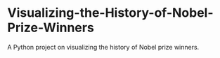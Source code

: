 # Visualizing-the-History-of-Nobel-Prize-Winners
A Python project on visualizing the history of Nobel prize winners.
